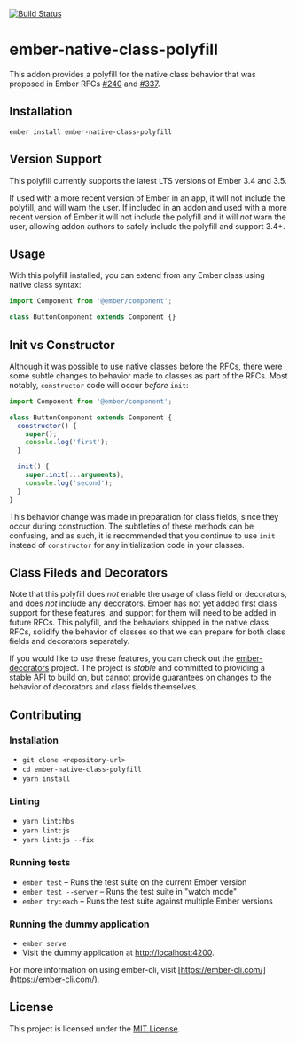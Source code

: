 [![Build Status](https://travis-ci.org/pzuraq/ember-native-class-polyfill.svg?branch=master)](https://travis-ci.org/pzuraq/ember-native-class-polyfill)

ember-native-class-polyfill
==============================================================================

This addon provides a polyfill for the native class behavior that was proposed
in Ember RFCs [#240](https://emberjs.github.io/rfcs/0240-es-classes.html) and
[#337](https://emberjs.github.io/rfcs/0337-native-class-constructor-update.html).

Installation
------------------------------------------------------------------------------

```
ember install ember-native-class-polyfill
```

Version Support
------------------------------------------------------------------------------

This polyfill currently supports the latest LTS versions of Ember 3.4 and 3.5.

If used with a more recent version of Ember in an app, it will not include the
polyfill, and will warn the user. If included in an addon and used with a more
recent version of Ember it will not include the polyfill and it will _not_ warn
the user, allowing addon authors to safely include the polyfill and support
3.4+.

Usage
------------------------------------------------------------------------------

With this polyfill installed, you can extend from any Ember class using native
class syntax:

```js
import Component from '@ember/component';

class ButtonComponent extends Component {}
```

## Init vs Constructor

Although it was possible to use native classes before the RFCs, there were some
subtle changes to behavior made to classes as part of the RFCs. Most notably,
`constructor` code will occur _before_ `init`:

```js
import Component from '@ember/component';

class ButtonComponent extends Component {
  constructor() {
    super();
    console.log('first');
  }

  init() {
    super.init(...arguments);
    console.log('second');
  }
}
```

This behavior change was made in preparation for class fields, since they occur
during construction. The subtleties of these methods can be confusing, and as
such, it is recommended that you continue to use `init` instead of `constructor`
for any initialization code in your classes.

## Class Fileds and Decorators

Note that this polyfill does _not_ enable the usage of class field or
decorators, and does _not_ include any decorators. Ember has not yet added first
class support for these features, and support for them will need to be added in
future RFCs. This polyfill, and the behaviors shipped in the native class RFCs,
solidify the behavior of classes so that we can prepare for both class fields
and decorators separately.

If you would like to use these features, you can check out the
[ember-decorators](https://github.com/ember-decorators/ember-decorators)
project. The project is _stable_ and committed to providing a stable API to
build on, but cannot provide guarantees on changes to the behavior of decorators
and class fields themselves.


Contributing
------------------------------------------------------------------------------

### Installation

* `git clone <repository-url>`
* `cd ember-native-class-polyfill`
* `yarn install`

### Linting

* `yarn lint:hbs`
* `yarn lint:js`
* `yarn lint:js --fix`

### Running tests

* `ember test` – Runs the test suite on the current Ember version
* `ember test --server` – Runs the test suite in "watch mode"
* `ember try:each` – Runs the test suite against multiple Ember versions

### Running the dummy application

* `ember serve`
* Visit the dummy application at [http://localhost:4200](http://localhost:4200).

For more information on using ember-cli, visit [https://ember-cli.com/](https://ember-cli.com/).

License
------------------------------------------------------------------------------

This project is licensed under the [MIT License](LICENSE.md).

